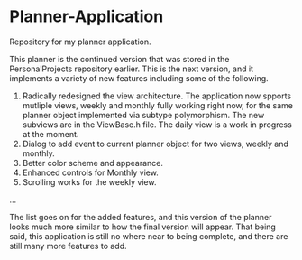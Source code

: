# Planner-Application
Repository for my planner application.

This planner is the continued version that was stored in the PersonalProjects repository earlier. This is the next version, and it implements a variety of new features including some of the following.

1. Radically redesigned the view architecture. The application now spports mutliple views, weekly and monthly fully working right now, for the same planner object implemented via subtype polymorphism.
  The new subviews are in the ViewBase.h file.
  The daily view is a work in progress at the moment.
2. Dialog to add event to current planner object for two views, weekly and monthly.
3. Better color scheme and appearance.
4. Enhanced controls for Monthly view.
5. Scrolling works for the weekly view.

...

The list goes on for the added features, and this version of the planner looks much more similar to how the final version will appear. That being said, this application is still no where near to being complete, and there are still many more features to add.
